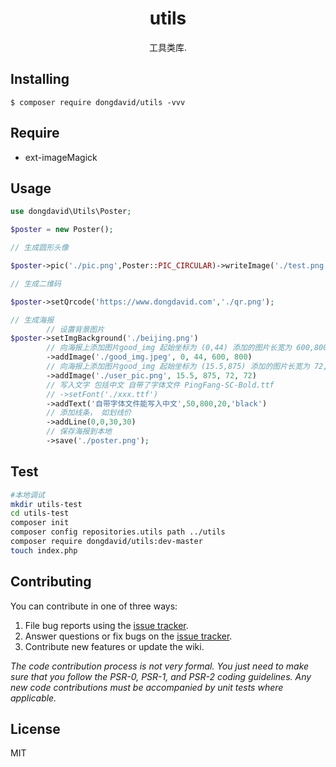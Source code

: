 <h1 align="center"> utils </h1>

<p align="center"> 工具类库.</p>


## Installing

```shell
$ composer require dongdavid/utils -vvv
```

## Require  

* ext-imageMagick

## Usage

```php
use dongdavid\Utils\Poster;

$poster = new Poster();

// 生成圆形头像

$poster->pic('./pic.png',Poster::PIC_CIRCULAR)->writeImage('./test.png');

// 生成二维码 

$poster->setQrcode('https://www.dongdavid.com','./qr.png');

// 生成海报
        // 设置背景图片
$poster->setImgBackground('./beijing.png')
        // 向海报上添加图片good_img 起始坐标为 (0,44) 添加的图片长宽为 600,800
        ->addImage('./good_img.jpeg', 0, 44, 600, 800)
        // 向海报上添加图片good_img 起始坐标为 (15.5,875) 添加的图片长宽为 72,72
        ->addImage('./user_pic.png', 15.5, 875, 72, 72)
        // 写入文字 包括中文 自带了字体文件 PingFang-SC-Bold.ttf
        // ->setFont('./xxx.ttf')
        ->addText('自带字体文件能写入中文',50,800,20,'black')
        // 添加线条， 如划线价
        ->addLine(0,0,30,30)
        // 保存海报到本地
        ->save('./poster.png');
```

## Test  

```sh
#本地调试
mkdir utils-test
cd utils-test
composer init  
composer config repositories.utils path ../utils  
composer require dongdavid/utils:dev-master
touch index.php
```


## Contributing

You can contribute in one of three ways:

1. File bug reports using the [issue tracker](https://github.com/dongdavid/utils/issues).
2. Answer questions or fix bugs on the [issue tracker](https://github.com/dongdavid/utils/issues).
3. Contribute new features or update the wiki.

_The code contribution process is not very formal. You just need to make sure that you follow the PSR-0, PSR-1, and PSR-2 coding guidelines. Any new code contributions must be accompanied by unit tests where applicable._

## License

MIT